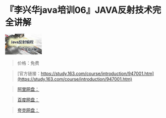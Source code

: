 # 『李兴华java培训06』JAVA反射技术完全讲解

![img](../../../assets/study163/free/6632193665607530738.jpg)

> 价格：免费

> [官方链接：https://study.163.com/course/introduction/947001.htm](https://study.163.com/course/introduction/947001.htm)

> [阿里网盘：]()

> [百度网盘：]()

> [夸克网盘：]()
